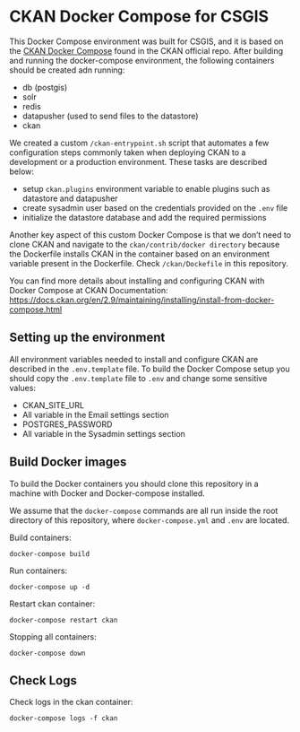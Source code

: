 # CKAN Docker Compose for CSGIS

This Docker Compose environment was built for CSGIS, and it is based on the [CKAN Docker Compose](https://github.com/ckan/ckan/tree/master/contrib/docker) found in the CKAN official repo. After building and running the docker-compose environment, the following containers should be created adn running:
* db (postgis)
* solr
* redis
* datapusher (used to send files to the datastore)
* ckan

We created a custom `/ckan-entrypoint.sh` script that automates a few configuration steps commonly taken when deploying CKAN  to a development or a production environment. These tasks are described below:
* setup `ckan.plugins` environment variable to enable plugins such as datastore and datapusher
* create sysadmin user based on the credentials provided on the `.env` file
* initialize the datastore database and add the required permissions

Another key aspect of this custom Docker Compose is that we don’t need to clone CKAN and navigate to the `ckan/contrib/docker directory` because the Dockerfile installs CKAN in the container based on an environment variable present in the Dockerfile. Check `/ckan/Dockefile` in this repository.

You can find more details about installing and configuring CKAN with Docker Compose at CKAN Documentation: https://docs.ckan.org/en/2.9/maintaining/installing/install-from-docker-compose.html

## Setting up the environment

All environment variables needed to install and configure CKAN are described in the `.env.template` file. To build the Docker Compose setup you should copy the `.env.template` file to `.env` and change some sensitive values:
* CKAN_SITE_URL
* All variable in the Email settings section
* POSTGRES_PASSWORD
* All variable in the Sysadmin settings section

## Build Docker images

To build the Docker containers you should clone this repository in a machine with Docker and Docker-compose installed.

We assume that the `docker-compose` commands are all run inside the root directory of this repository, where `docker-compose.yml` and `.env` are located.

Build containers:

```
docker-compose build
```

Run containers:

```
docker-compose up -d
```

Restart ckan container:

```
docker-compose restart ckan
```

Stopping all containers:

```
docker-compose down
```

## Check Logs

Check logs in the ckan container:

```
docker-compose logs -f ckan
```